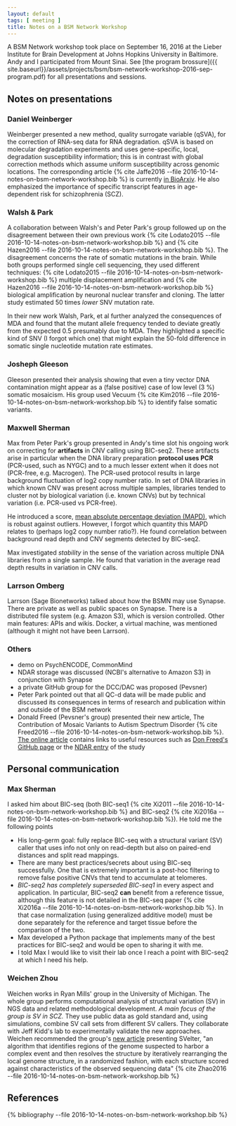 ```yaml
---
layout: default
tags: [ meeting ]
title: Notes on a BSM Network Workshop
---
```


A BSM Network workshop took place on September 16, 2016 at the Lieber Institute for Brain Development at Johns Hopkins University in Baltimore.  Andy and I participated from Mount Sinai.  See [the program brossure]({{ site.baseurl}}/assets/projects/bsm/bsm-network-workshop-2016-sep-program.pdf) for all presentations and sessions.

## Notes on presentations

### Daniel Weinberger

Weinberger presented a new method, quality surrogate variable (qSVA), for the correction of RNA-seq data for RNA degradation.  qSVA is based on molecular degradation experiments and uses gene-specific, local, degradation susceptibility information; this is in contrast with global correction methods which assume uniform susceptibility across genomic locations.  The corresponding article {% cite Jaffe2016 --file 2016-10-14-notes-on-bsm-network-workshop.bib %} is currently [in BioArxiv](http://biorxiv.org/content/early/2016/09/09/074245).  He also emphasized the importance of specific transcript features in age-dependent risk for schizophrenia (SCZ).

### Walsh & Park

A collaboration between Walsh's and Peter Park's group followed up on the disagreement between their own previous work {% cite Lodato2015 --file 2016-10-14-notes-on-bsm-network-workshop.bib %} and {% cite Hazen2016 --file 2016-10-14-notes-on-bsm-network-workshop.bib %}.  The disagreement concerns the rate of somatic mutations in the brain.  While both groups performed single cell sequencing, they used different techniques: {% cite Lodato2015 --file 2016-10-14-notes-on-bsm-network-workshop.bib %} multiple displacement amplification and {% cite Hazen2016 --file 2016-10-14-notes-on-bsm-network-workshop.bib %} biological amplification by neuronal nuclear transfer and cloning.  The latter study estimated 50 times *lower* SNV mutation rate.

In their new work Walsh, Park, et al further analyzed the consequences of MDA and found that the mutant allele frequency tended to deviate greatly from the expected 0.5 presumably due to MDA.  They highlighted a specific kind of SNV (I forgot which one) that might explain the 50-fold difference in somatic single nucleotide mutation rate estimates.

### Josheph Gleeson

Gleeson presented their analysis showing that even a tiny vector DNA contamination might appear as a (false positive) case of low level (3 %) somatic mosaicism.  His group used Vecuum {% cite Kim2016 --file 2016-10-14-notes-on-bsm-network-workshop.bib %} to identify false somatic variants.

### Maxwell Sherman

Max from Peter Park's group presented in Andy's time slot his ongoing work on correcting for **artifacts** in CNV calling using BIC-seq2.  These artifacts arise in particular when the DNA library preparation **protocol uses PCR** (PCR-used, such as NYGC) and to a much lesser extent when it does not (PCR-free, e.g. Macrogen).  The PCR-used protocol results in large background fluctuation of log2 copy number ratio.  In set of DNA libraries in which known CNV was present across multiple samples, libraries tended to cluster not by biological variation (i.e. known CNVs) but by technical variation (i.e. PCR-used vs PCR-free).

He introduced a score, [mean absolute percentage deviation (MAPD)](https://en.wikipedia.org/wiki/Mean_absolute_percentage_error), which is robust against outliers.  However, I forgot which quantity this MAPD relates to (perhaps log2 copy number ratio?).  He found correlation between background read depth and CNV segments detected by BIC-seq2.

Max investigated *stability* in the sense of the variation across multiple DNA libraries from a single sample.  He found that variation in the average read depth results in variation in CNV calls.

### Larrson Omberg

Larrson (Sage Bionetworks) talked about how the BSMN may use Synapse.  There are private as well as public spaces on Synapse.  There is a distributed file system (e.g. Amazon S3), which is version controlled.  Other main features: APIs and wikis.  Docker, a virtual machine, was mentioned (although it might not have been Larrson).

### Others

* demo on PsychENCODE, CommonMind
* NDAR storage was discussed (NCBI's alternative to Amazon S3) in conjunction with Synapse
* a private GitHub group for the DCC/DAC was proposed (Pevsner)
* Peter Park pointed out that all QC-d data will be made public and discussed its consequences in terms of research and publication within and outside of the BSM network
* Donald Freed (Pevsner's group) presented their new article, The Contribution of Mosaic Variants to Autism Spectrum Disorder {% cite Freed2016 --file 2016-10-14-notes-on-bsm-network-workshop.bib %}.  [The online article](http://journals.plos.org/plosgenetics/article?id=10.1371/journal.pgen.1006245) contains links to useful resources such as [Don Freed's GitHub page](https://github.com/DonFreed) or the [NDAR entry](https://ndar.nih.gov/study.html?id=334) of the study

## Personal communication

### Max Sherman

I asked him about BIC-seq (both BIC-seq1 {% cite Xi2011 --file 2016-10-14-notes-on-bsm-network-workshop.bib %} and BIC-seq2 {% cite Xi2016a --file 2016-10-14-notes-on-bsm-network-workshop.bib %}).  He told me the following points

* His long-germ goal: fully replace BIC-seq with a structural variant (SV) caller that uses info not only on read-depth but also on paired-end distances and split read mappings.
* There are many best practices/secrets about using BIC-seq successfully.  One that is extremely important is a post-hoc filtering to remove false positive CNVs that tend to accumulate at telomeres.
* *BIC-seq2 has completely superseded BIC-seq1* in every aspect and application.  In particular, BIC-seq2 **can** benefit from a reference tissue, although this feature is not detailed in the BIC-seq paper {% cite Xi2016a --file 2016-10-14-notes-on-bsm-network-workshop.bib %}.  In that case normalization (using generalized additive model) must be done separately for the reference and target tissue before the comparison of the two.
* Max developed a Python package that implements many of the best practices for BIC-seq2 and would be open to sharing it with me.
* I told Max I would like to visit their lab once I reach a point with BIC-seq2 at which I need his help.

### Weichen Zhou

Weichen works in Ryan Mills' group in the University of Michigan.  The whole group performs computational analysis of structural variation (SV) in NGS data and related methodological development.  *A main focus of the group is SV in SCZ.*  They use public data as gold standard and, using simulations, combine SV call sets from different SV callers.  They collaborate with Jeff Kidd's lab to experimentally validate the new approaches.  Weichen recommended the group's [new article](https://genomebiology.biomedcentral.com/articles/10.1186/s13059-016-0993-1) presenting SVelter, "an algorithm that identifies regions of the genome suspected to harbor a complex event and then resolves the structure by iteratively rearranging the local genome structure, in a randomized fashion, with each structure scored against characteristics of the observed sequencing data" {% cite Zhao2016 --file 2016-10-14-notes-on-bsm-network-workshop.bib %}

## References

{% bibliography --file 2016-10-14-notes-on-bsm-network-workshop.bib %}
<!-- MathJax scripts -->
<script type="text/javascript" src="https://cdn.mathjax.org/mathjax/latest/MathJax.js?config=TeX-AMS-MML_HTMLorMML"></script>
